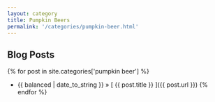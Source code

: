 ```yaml
---
layout: category
title: Pumpkin Beers
permalink: '/categories/pumpkin-beer.html'
---
```


## Blog Posts

{% for post in site.categories['pumpkin beer'] %}
  * {{ balanced | date_to_string }} &raquo; [ {{ post.title }} ]({{ post.url }})
{% endfor %}
